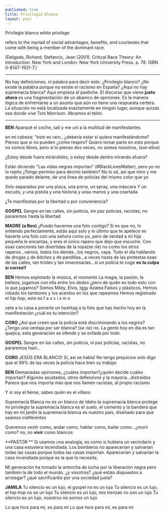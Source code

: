 ```yaml
---
published: true
title: Privilegio blanco
layout: post
---
```

Privilegio blanco
*white privilege*

 refers to the myriad of social advantages, benefits, and courtesies that come with being a member of the dominant race.

(Delgado, Richard; Stefancic, Jean (2001). Critical Race Theory: An Introduction. New York and London: New York University Press. p. 78. ISBN 0-8147-1931-7.)

***

No hay definiciones, ni palabra para decir esto. ¿Privilegio blanco?
¿No existe la palabra porque no existe el racismo en España? ¿Aquí no hay supremacía blanca? Aquí empieza el pastiche. El discurso que viene **justo ahora** es una fragmentación de un abanico de opiniones. Es la manera lógica de enfrentarse a un asunto que aún no tiene una respuesta certera. La situación no está localizada exactamente en ningún lugar, aunque quizás sea donde vive Toni Morrison. Abramos el telón. 

***
**BEN**
Aparqué el coche, salí y me uní a la multitud de manifestantes 

 en mi cabeza: "esto es raro...¿debería estar si quiera manifestándome?
 Pienso que si no pueden  ¿cómo respiro? 
 Quiero tomar parte en esto porque no somos libres, 
 pero si lo pienso dos veces,  no somos nosotros, (son ellos)

¿Estoy desde fuera mirándoles, o estoy desde dentro mirando afuera?

Están diciendo "Las vidas negras importan" (#BlackLivesMatter), pero yo no lo repito
¿Tengo permiso para decirlo también? No lo sé, así que miro y me quedo parado delante, 
de una línea de policías del mismo color que yo

Solo separados por una placa, una porra, un spray, una máscara
Y un escudo, y una pistola y una historia y unas manos y una coartada

¿Te manifiestas por la libertad o por conveniencia?

**GOSPEL**
Sangre en las calles, sin justicia, sin paz
policías, racistas, no pararemos hasta la libertad

**MADRE (a Ben)**
¿Puedo hacerme una foto contigo? Si es que no, lo entiendo perfectamente, estás aquí solo y lo último que te apetece es hacerte una foto con una señora como yo, pero de verdad a mi hija pequeña le encantas, y eres el único rapero que dejo que escuche. Con esas canciones tan divertidas de la ropa(se ríe) no como los otros raperos...vamos, todos los demás...los negros, vaya. Todo el día hablando de drogas y de *bitches* y de pandillas...a veces hasta de las protestas esas de las calles, tan tristes y tan innecesarias...si un policía te coge **es tu culpa si corres!!**

**BEN**
Hemos explotado la música, el momento
La magia, la pasión, la belleza, jugamos con ella entre los dedos
¿pero de quién es todo esto con lo que jugamos?
Somos Miley, Elvis, Iggy Azalea
Falsos y plásticos, 
Hemos robado los tambores y los acentos en los que rapeamos
Hemos registrado el *hip hop*, esto es      f a s c i s m o 

vete a tu casa a ponerle un hashtag a la foto que has hecho hoy en la manifestación
¿cuál es tu intención?

**CORO**
¿Así que creen que la policía está discriminando a los negros? 
¿Tengo una ventaja por ser blanca? *(se ríe)* no. 
La gente hoy en día es tan quejica, esta generación se ofende y se enfada por todo. 

**GOSPEL**
Sangre en las calles, sin justicia, ni paz
policías, racistas, no pararemos hast...

**CORO**
JESÚS ERA BLANCO!
Sí, así se habla!
No tengo prejuicios solo digo que el 99% de las veces la policía hace bien su trabajo


**BEN**
Demasiadas opiniones, ¿cuáles importan?¿quién decide cuáles importan?
Algunos asustados, otros defensivos y la mayoría...distraídos
Parece que nos importa más que nos llamen racistas, al propio racismo

Y si soy el héroe, sabes quién es el villano

Supremacía Blanca no es un blanco de Idaho
la supremacía blanca protege mi privilegio
la supremacía blanca es el suelo, el cemento y la bandera que hay en mi jardín
la supremacía blanca es nuestro país, diseñado para que seamos indiferentes

Queremos vestir como, andar como, hablar como, bailar como...¿morir como? no, no 
**vivir** como blancos

**PASTOR **
Si usamos una analogía, es como si hubiera un vecindario y una casa estuviera incendiada. Los bomberos no aparecerían y salvarían todas las casas porque todas las casas importan. Aparecerían y salvarían la casa incendiada 
porque 
es
 la
que lo necesita. 

Mi generación ha tomado la antorcha de lucha por la liberación negra pero también la de todo el mundo. ¿y vosotros? ¿qué estáis dispuestos a arriesgar? ¿qué sacrificaréis por una sociedad justa?

**JAMILA**
Tu silencio es un lujo, el gospel no es un lujo
Tu silencio es un lujo, el hip-hop no es un lujo
Tu silencio es un lujo, mis trenzas no son un lujo
Tu silencio es un lujo, nosotros no somos un lujo

Lo que hice para mí, es para mí
Lo que hice para mí, es para mí